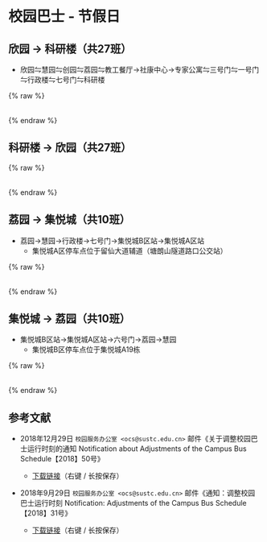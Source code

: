 # 校园巴士 - 节假日


## 欣园 → 科研楼（共27班）

* 欣园⇋慧园⇋创园⇋荔园⇋教工餐厅→社康中心→专家公寓⇋三号门⇋一号门⇋行政楼⇋七号门⇋科研楼

{% raw %}

<div id="bus-table-hl2rb">
    <table class="dataTable" id="work-bus-hl2rb">
    </table>
</div>

<script type="text/javascript">
    var busdata_hl2rb= [
        ["07:30","",""],
        ["08:00","",""],
        ["08:30","",""],
        ["09:00","",""],
        ["09:30","",""],
        ["10:00","",""],
        ["10:30","",""],
        ["11:00","",""],
        ["11:30","",""],
        ["12:00","",""],
        ["12:30","",""],
        ["13:00","",""],
        ["13:30","",""],
        ["14:00","",""],
        ["14:30","",""],
        ["15:00","",""],
        ["15:30","",""],
        ["16:00","",""],
        ["16:30","",""],
        ["17:00","",""],
        ["17:30","",""],
        ["18:00","",""],
        ["18:30","",""],
        ["19:00","",""],
        ["20:00","",""],
        ["21:00","",""],
        ["21:40","",""],
    ];
    var busdata_rb2hl = [
        ["07:50","",""],
        ["08:20","",""],
        ["08:50","",""],
        ["09:20","",""],
        ["09:50","",""],
        ["10:20","",""],
        ["10:50","",""],
        ["11:20","",""],
        ["11:50","",""],
        ["12:20","",""],
        ["12:50","",""],
        ["13:20","",""],
        ["13:50","",""],
        ["14:20","",""],
        ["14:50","",""],
        ["15:20","",""],
        ["15:50","",""],
        ["16:20","",""],
        ["16:50","",""],
        ["17:20","",""],
        ["17:50","",""],
        ["18:20","",""],
        ["19:20","",""],
        ["20:20","",""],
        ["21:20","",""],
        ["22:00","",""],
        ["22:10","",""],
    ];
    function getTime(MinBefore) {
        var date = new Date();
        date.setMinutes(date.getMinutes() - MinBefore);
        var h = date.getHours();
        var hour = (h < 10) ? "0" + h : h;
        var m = date.getMinutes();
        var min = (m < 10) ? "0" + m : m;
        return hour + ":" + min;
    }
    var now_20 = getTime(20);
    var now = getTime(0);

    var now_bus_row_hl2rb = 0;
    for(var i = 0, len = busdata_hl2rb.length; i < len; i++){
        if (busdata_hl2rb[i][0] < now_20) {
            busdata_hl2rb[i][2] = "已到达";
            now_bus_row_hl2rb = i;
        }else if (busdata_hl2rb[i][0] < now) {
            busdata_hl2rb[i][2] = "在途中";
        }else{
            busdata_hl2rb[i][2] = "未发车";
        }
    }
    var ins_table_hl2rb = $('#work-bus-hl2rb').DataTable( {
        data: busdata_hl2rb,
        scrollY: 300,
        paging: false,
        searching : false,
        bFilter: false,
        info: false,
        columns: [
            { title: "发车时间" },
            { title: "平时/高峰", "orderable": false },
            { title: "状态", "orderable": false },
        ],
        rowCallback: function( row, data, index ) {
            if ( data[2] == "已到达" )
            {
                $('td', row).css('background-color', '#003f43'); // SUSTech dark green
                $('td', row).css('color', '#FFFFFF');
            }
            else if ( data[2] == "在途中" )
            {
                $('td', row).css('background-color', '#ed6c00'); // SUSTech orange
                $('td', row).each(function(){
                    $(this).html( '<b>'+$(this).text()+'</b>');
                });
            }
        }
    } );
    var now_bus_offset =$(ins_table_hl2rb.row(Math.min(now_bus_row_hl2rb, busdata_hl2rb.length)).node()).offset().top - $(ins_table_hl2rb.row(0).node()).offset().top;
    $("#bus-table-hl2rb .dataTables_scrollBody").scrollTop(now_bus_offset);

</script>

{% endraw %}

## 科研楼 → 欣园（共27班）

{% raw %}
<div id="bus-table-rb2hl">
    <table class="dataTable" id="work-bus-rb2hl">
    </table>
</div>

<script type="text/javascript">
    var now_bus_row_rb2hl = 0;
    for(var i = 0, len = busdata_rb2hl.length; i < len; i++){
        if (busdata_rb2hl[i][0] < now_20) {
            busdata_rb2hl[i][2] = "已到达";
            now_bus_row_rb2hl = i;
        }else if (busdata_rb2hl[i][0] < now) {
            busdata_rb2hl[i][2] = "在途中";
        }else{
            busdata_rb2hl[i][2] = "未发车";
        }
    }
    var ins_table_rb2hl = $('#work-bus-rb2hl').DataTable( {
        data: busdata_rb2hl,
        scrollY: 300,
        paging: false,
        searching : false,
        bFilter: false,
        info: false,
        columns: [
            { title: "发车时间" },
            { title: "平时/高峰", "orderable": false },
            { title: "状态", "orderable": false },
        ],
        rowCallback: function( row, data, index ) {
            if ( data[2] == "已到达" )
            {
                $('td', row).css('background-color', '#003f43'); // SUSTech dark green
                $('td', row).css('color', '#FFFFFF');
            }
            else if ( data[2] == "在途中" )
            {
                $('td', row).css('background-color', '#ed6c00'); // SUSTech orange
                $('td', row).each(function(){
                    $(this).html( '<b>'+$(this).text()+'</b>');
                });
            }
        }
    } );
    var now_bus_offset =$(ins_table_rb2hl.row(Math.min(now_bus_row_rb2hl, busdata_rb2hl.length)).node()).offset().top - $(ins_table_rb2hl.row(0).node()).offset().top;
    $("#bus-table-rb2hl .dataTables_scrollBody").scrollTop(now_bus_offset);
</script>
{% endraw %}

## 荔园 → 集悦城（共10班）

* 荔园→慧园→行政楼→七号门→集悦城B区站→集悦城A区站
    * 集悦城A区停车点位于留仙大道辅道（塘朗山隧道路口公交站）

{% raw %}
<div id="bus-table-lh2jyc">
    <table class="dataTable" id="work-bus-lh2jyc">
    </table>
</div>

<script type="text/javascript">
    var busdata_lh2jyc = [
        ["12:00","",""],
        ["12:40","",""],
        ["13:40","",""],
        ["18:40","",""],
        ["19:00","",""],
        ["19:40","",""],
        ["20:20","",""],
        ["21:00","",""],
        ["21:40","",""],
        ["22:30","",""],
    ];
    var now_bus_row_lh2jyc = 0;
    for(var i = 0, len = busdata_lh2jyc.length; i < len; i++){
        if (busdata_lh2jyc[i][0] < now_20) {
            busdata_lh2jyc[i][2] = "已到达";
            now_bus_row_lh2jyc = i;
        }else if (busdata_lh2jyc[i][0] < now) {
            busdata_lh2jyc[i][2] = "在途中";
        }else{
            busdata_lh2jyc[i][2] = "未发车";
        }
    }
    var ins_table_lh2jyc = $('#work-bus-lh2jyc').DataTable( {
        data: busdata_lh2jyc,
        scrollY: 300,
        paging: false,
        searching : false,
        bFilter: false,
        info: false,
        columns: [
            { title: "发车时间" },
            { title: "平时/高峰", "orderable": false },
            { title: "状态", "orderable": false },
        ],
        rowCallback: function( row, data, index ) {
            if ( data[2] == "已到达" )
            {
                $('td', row).css('background-color', '#003f43'); // SUSTech dark green
                $('td', row).css('color', '#FFFFFF');
            }
            else if ( data[2] == "在途中" )
            {
                $('td', row).css('background-color', '#ed6c00'); // SUSTech orange
                $('td', row).each(function(){
                    $(this).html( '<b>'+$(this).text()+'</b>');
                });
            }
        }
    } );
    var now_bus_offset =$(ins_table_lh2jyc.row(Math.min(now_bus_row_lh2jyc, busdata_lh2jyc.length)).node()).offset().top - $(ins_table_lh2jyc.row(0).node()).offset().top;
    $("#bus-table-lh2jyc .dataTables_scrollBody").scrollTop(now_bus_offset);
</script>
{% endraw %}

## 集悦城 → 荔园（共10班）

* 集悦城B区站→集悦城A区站→六号门→荔园→慧园
    * 集悦城B区停车点位于集悦城A19栋

{% raw %}
<div id="bus-table-jyc2lh">
    <table class="dataTable" id="work-bus-jyc2lh">
    </table>
</div>

<script type="text/javascript">
    var busdata_jyc2lh = [
        ["07:20","",""],
        ["08:00","",""],
        ["08:40","",""],
        ["09:20","",""],
        ["10:40","",""],
        ["11:20","",""],
        ["12:20","",""],
        ["13:20","",""],
        ["14:00","",""],
        ["15:20","",""],
    ];
    var now_bus_row_jyc2lh = 0;
    for(var i = 0, len = busdata_jyc2lh.length; i < len; i++){
        if (busdata_jyc2lh[i][0] < now_20) {
            busdata_jyc2lh[i][2] = "已到达";
            now_bus_row_jyc2lh = i;
        }else if (busdata_jyc2lh[i][0] < now) {
            busdata_jyc2lh[i][2] = "在途中";
        }else{
            busdata_jyc2lh[i][2] = "未发车";
        }
    }
    var ins_table_jyc2lh = $('#work-bus-jyc2lh').DataTable( {
        data: busdata_jyc2lh,
        scrollY: 300,
        paging: false,
        searching : false,
        bFilter: false,
        info: false,
        columns: [
            { title: "发车时间" },
            { title: "平时/高峰", "orderable": false },
            { title: "状态", "orderable": false },
        ],
        rowCallback: function( row, data, index ) {
            if ( data[2] == "已到达" )
            {
                $('td', row).css('background-color', '#003f43'); // SUSTech dark green
                $('td', row).css('color', '#FFFFFF');
            }
            else if ( data[2] == "在途中" )
            {
                $('td', row).css('background-color', '#ed6c00'); // SUSTech orange
                $('td', row).each(function(){
                    $(this).html( '<b>'+$(this).text()+'</b>');
                });
            }
        }
    } );
    var now_bus_offset =$(ins_table_jyc2lh.row(Math.min(now_bus_row_jyc2lh, busdata_jyc2lh.length)).node()).offset().top - $(ins_table_jyc2lh.row(0).node()).offset().top;
    $("#bus-table-jyc2lh .dataTables_scrollBody").scrollTop(now_bus_offset);
</script>
{% endraw %}

## 参考文献

* 2018年12月29日 `校园服务办公室 <ocs@sustc.edu.cn>` 邮件《关于调整校园巴士运行时刻的通知 Notification about Adjustments of the Campus Bus Schedule【2018】50号》
    * [下载链接](./Campus_Bus_Schedule_1850.pdf)（右键 / 长按保存）

* 2018年9月29日 `校园服务办公室 <ocs@sustc.edu.cn>` 邮件《通知：调整校园巴士运行时刻 Notification: Adjustments of the Campus Bus Schedule【2018】31号》
    * [下载链接](./Campus_Bus_Schedule_1831.pdf)（右键 / 长按保存）